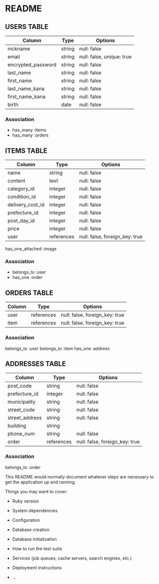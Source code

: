 # README

## USERS TABLE
| Column             | Type   | Options                   |
| ------------------ | ------ | ------------------------- |
| nickname           | string | null: false               |
| email              | string | null: false, unique: true |
| encrypted_password | string | null: false               |
| last_name          | string | null: false               |
| first_name         | string | null: false               |
| last_name_kana     | string | null: false               |
| first_name_kana    | string | null: false               |
| birth              | date   | null: false               |

### Association
- has_many :items
- has_many :orders



## ITEMS TABLE
| Column           | Type       | Options                        |
| ---------------- | ---------- | ------------------------------ |
| name             | string     | null: false                    |
| content          | text       | null: false                    |
| category_id      | integer    | null: false                    |
| condition_id     | integer    | null: false                    |
| delivery_cost_id | integer    | null: false                    |
| prefecture_id    | integer    | null: false                    |
| post_day_id      | integer    | null: false                    |
| price            | integer    | null: false                    |
| user             | references | null: false, foreign_key: true |

has_one_attached :image
<!-- imageはActiveStorageでの実装のため、テーブルに含まない-->

### Association
- belongs_to :user
- has_one :order



## ORDERS TABLE
| Column | Type       | Options                        |
| ------ | ---------- | ------------------------------ |
| user   | references | null: false, foreign_key: true |
| item   | references | null: false, foreign_key: true |

### Association
belongs_to :user
belongs_to :item
has_one :address



## ADDRESSES TABLE
| Column         | Type       | Options                        |
| -------------- | ---------- | ------------------------------ |
| post_code      | string     | null: false                    |
| prefecture_id  | integer    | null: false                    |
| municipality   | string     | null: false                    |
| street_code    | string     | null: false                    |
| street_address | string     | null: false                    |
| building       | string     |                                |
| phone_num      | string     | null: false                    |
| order          | references | null: false, foreign_key: true |

<!-- クレジットカードの番号、有効期限、セキュリティーコードは保存しない -->

### Association
belongs_to :order



This README would normally document whatever steps are necessary to get the
application up and running.

Things you may want to cover:

* Ruby version

* System dependencies

* Configuration

* Database creation

* Database initialization

* How to run the test suite

* Services (job queues, cache servers, search engines, etc.)

* Deployment instructions

* ...

